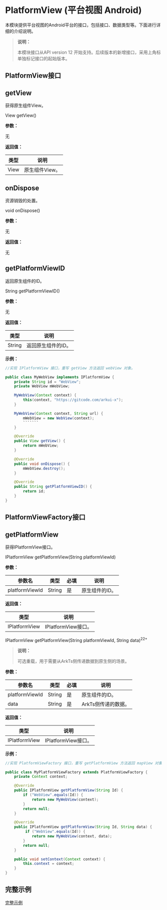 # PlatformView (平台视图 Android)

本模块提供平台视图的Android平台的接口，包括接口、数据类型等。下面进行详细的介绍说明。

> **说明：**
>
> 本模块接口从API version 12 开始支持。后续版本的新增接口，采用上角标单独标记接口的起始版本。


## PlatformView接口


## getView

获得原生组件View。

View getView()

**参数：** 

无

**返回值：** 

| 类型                              | 说明           |
| --------------------------------- | -------------- |
| View | 原生组件View。 |


## onDispose

资源销毁的处置。

void onDispose()

**参数：** 

无

**返回值：** 

无

## getPlatformViewID

返回原生组件的ID。

String getPlatformViewID()

**参数：** 

无

**返回值：** 

| 类型                              | 说明           |
| --------------------------------- | -------------- |
| String | 返回原生组件的ID。 |


**示例：**

```java
//实现 IPlatformView 接口，重写 getView 方法返回 webView 对象。

public class MyWebView implements IPlatformView {
    private String id = "WebView";
    private WebView mWebView;

    MyWebView(Context context) {
        this(context, "https://gitcode.com/arkui-x");
    }

    MyWebView(Context context, String url) {
        mWebView = new WebView(context);
        ```````
    }

    @Override
    public View getView() {
        return mWebView;
    }

    @Override
    public void onDispose() {
        mWebView.destroy();
    }

    @Override
    public String getPlatformViewID() {
        return id;
    }
}
```

## PlatformViewFactory接口


## getPlatformView


获得IPlatformView接口。

IPlatformView getPlatformView(String platformViewId)


**参数：** 

| 参数名          | 类型             | 必填 | 说明           |
| --------------- | ---------------- | ---- | -------------- |
| platformViewId | String | 是   | 原生组件的ID。 |

**返回值：** 

| 类型                              | 说明           |
| --------------------------------- | -------------- |
| IPlatformView | IPlatformView接口。 |

IPlatformView getPlatformView(String platformViewId, String data)<sup>22+</sup>
> **说明：**
>
> 可选重载，用于需要从ArkTs侧传递数据到原生侧的场景。

**参数：** 

| 参数名          | 类型             | 必填 | 说明           |
| --------------- | ---------------- | ---- | -------------- |
| platformViewId | String | 是   | 原生组件的ID。 |
| data | String | 是   | ArkTs侧传递的数据。 |

**返回值：** 

| 类型                              | 说明           |
| --------------------------------- | -------------- |
| IPlatformView | IPlatformView接口。 |

**示例：**

```java
//实现 PlatformViewFactory 接口，重写 getPlatformView 方法返回 mapView 对象。

public class MyPlatformViewFactory extends PlatformViewFactory {
    private Context context;

    @Override
    public IPlatformView getPlatformView(String Id) {
        if ("WebView".equals(Id)) {
            return new MyWebView(context);
        }
        return null;
    }

    @Override
    public IPlatformView getPlatformView(String Id, String data) {
         if ("WebView".equals(Id)) {
            return new MyWebView(context, data);
        }
        return null;
    }

    public void setContext(Context context) {
        this.context = context;
    }
}

```


## 完整示例

[完整示例](../../tutorial/how-to-use-platformview-on-android.md)